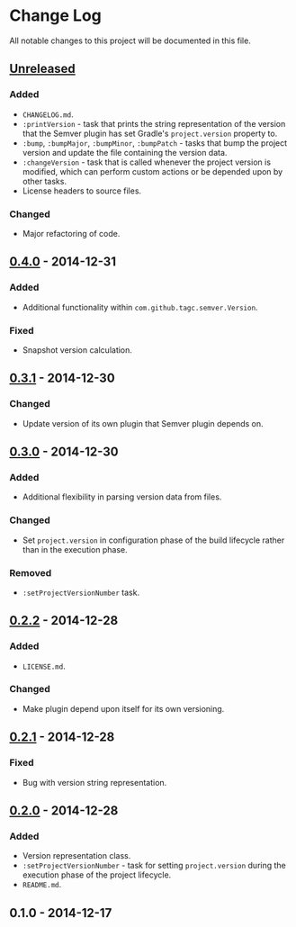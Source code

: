 # Change Log
All notable changes to this project will be documented in this file.

## [Unreleased][unreleased]
### Added
 - `CHANGELOG.md`.
 - `:printVersion` - task that prints the string representation of the version that the Semver plugin has set Gradle's `project.version` property to.
 - `:bump`, `:bumpMajor`, `:bumpMinor`, `:bumpPatch` - tasks that bump the project version and update the file containing the version data.
 - `:changeVersion` - task that is called whenever the project version is modified, which can perform custom actions or be depended upon by other tasks.
 - License headers to source files.

### Changed
 - Major refactoring of code.

## [0.4.0] - 2014-12-31
### Added
 - Additional functionality within `com.github.tagc.semver.Version`.

### Fixed
 - Snapshot version calculation.

## [0.3.1] - 2014-12-30
### Changed
 - Update version of its own plugin that Semver plugin depends on.

## [0.3.0] - 2014-12-30
### Added
 - Additional flexibility in parsing version data from files.

### Changed
 - Set `project.version` in configuration phase of the build lifecycle rather than in the execution phase.

### Removed
 - `:setProjectVersionNumber` task.

## [0.2.2] - 2014-12-28
### Added
 - `LICENSE.md`.

### Changed
 - Make plugin depend upon itself for its own versioning.

## [0.2.1] - 2014-12-28
### Fixed
 - Bug with version string representation.

## [0.2.0] - 2014-12-28
### Added
 - Version representation class.
 - `:setProjectVersionNumber` - task for setting `project.version` during the execution phase of the project lifecycle.
 - `README.md`.

## 0.1.0 - 2014-12-17

[unreleased]: https://github.com/TAGC/Semver/compare/v0.4.0...HEAD
[0.4.0]: https://github.com/TAGC/Semver/compare/v0.3.1...v0.4.0
[0.3.1]: https://github.com/TAGC/Semver/compare/v0.3.0...v0.3.1
[0.3.0]: https://github.com/TAGC/Semver/compare/v0.2.2...v0.3.0
[0.2.2]: https://github.com/TAGC/Semver/compare/v0.2.1...v0.2.2
[0.2.1]: https://github.com/TAGC/Semver/compare/v0.2.0...v0.2.1
[0.2.0]: https://github.com/TAGC/Semver/compare/v0.1.0...v0.2.0
